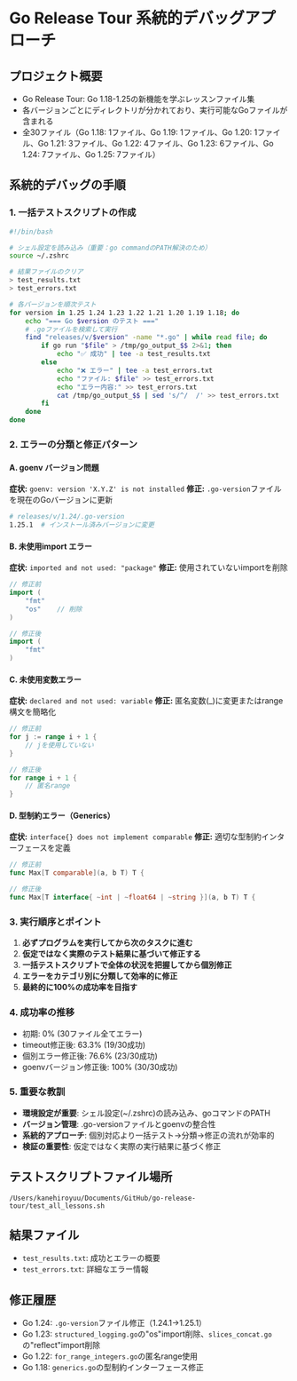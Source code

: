 # Go Release Tour 系統的デバッグアプローチ

## プロジェクト概要
- Go Release Tour: Go 1.18-1.25の新機能を学ぶレッスンファイル集
- 各バージョンごとにディレクトリが分かれており、実行可能なGoファイルが含まれる
- 全30ファイル（Go 1.18: 1ファイル、Go 1.19: 1ファイル、Go 1.20: 1ファイル、Go 1.21: 3ファイル、Go 1.22: 4ファイル、Go 1.23: 6ファイル、Go 1.24: 7ファイル、Go 1.25: 7ファイル）

## 系統的デバッグの手順

### 1. 一括テストスクリプトの作成
```bash
#!/bin/bash

# シェル設定を読み込み（重要：go commandのPATH解決のため）
source ~/.zshrc

# 結果ファイルのクリア
> test_results.txt
> test_errors.txt

# 各バージョンを順次テスト
for version in 1.25 1.24 1.23 1.22 1.21 1.20 1.19 1.18; do
    echo "=== Go $version のテスト ==="
    # .goファイルを検索して実行
    find "releases/v/$version" -name "*.go" | while read file; do
        if go run "$file" > /tmp/go_output_$$ 2>&1; then
            echo "✅ 成功" | tee -a test_results.txt
        else
            echo "❌ エラー" | tee -a test_errors.txt
            echo "ファイル: $file" >> test_errors.txt
            echo "エラー内容:" >> test_errors.txt
            cat /tmp/go_output_$$ | sed 's/^/  /' >> test_errors.txt
        fi
    done
done
```

### 2. エラーの分類と修正パターン

#### A. goenv バージョン問題
**症状:** `goenv: version 'X.Y.Z' is not installed`
**修正:** `.go-version`ファイルを現在のGoバージョンに更新
```bash
# releases/v/1.24/.go-version
1.25.1  # インストール済みバージョンに変更
```

#### B. 未使用import エラー
**症状:** `imported and not used: "package"`
**修正:** 使用されていないimportを削除
```go
// 修正前
import (
    "fmt"
    "os"    // 削除
)

// 修正後
import (
    "fmt"
)
```

#### C. 未使用変数エラー
**症状:** `declared and not used: variable`
**修正:** 匿名変数(_)に変更またはrange構文を簡略化
```go
// 修正前
for j := range i + 1 {
    // jを使用していない
}

// 修正後
for range i + 1 {
    // 匿名range
}
```

#### D. 型制約エラー（Generics）
**症状:** `interface{} does not implement comparable`
**修正:** 適切な型制約インターフェースを定義
```go
// 修正前
func Max[T comparable](a, b T) T {

// 修正後
func Max[T interface{ ~int | ~float64 | ~string }](a, b T) T {
```

### 3. 実行順序とポイント

1. **必ずプログラムを実行してから次のタスクに進む**
2. **仮定ではなく実際のテスト結果に基づいて修正する**
3. **一括テストスクリプトで全体の状況を把握してから個別修正**
4. **エラーをカテゴリ別に分類して効率的に修正**
5. **最終的に100%の成功率を目指す**

### 4. 成功率の推移
- 初期: 0% (30ファイル全てエラー)
- timeout修正後: 63.3% (19/30成功)
- 個別エラー修正後: 76.6% (23/30成功)
- goenvバージョン修正後: 100% (30/30成功)

### 5. 重要な教訓
- **環境設定が重要**: シェル設定(~/.zshrc)の読み込み、goコマンドのPATH
- **バージョン管理**: .go-versionファイルとgoenvの整合性
- **系統的アプローチ**: 個別対応より一括テスト→分類→修正の流れが効率的
- **検証の重要性**: 仮定ではなく実際の実行結果に基づく修正

## テストスクリプトファイル場所
`/Users/kanehiroyuu/Documents/GitHub/go-release-tour/test_all_lessons.sh`

## 結果ファイル
- `test_results.txt`: 成功とエラーの概要
- `test_errors.txt`: 詳細なエラー情報

## 修正履歴
- Go 1.24: `.go-version`ファイル修正（1.24.1→1.25.1）
- Go 1.23: `structured_logging.go`の"os"import削除、`slices_concat.go`の"reflect"import削除
- Go 1.22: `for_range_integers.go`の匿名range使用
- Go 1.18: `generics.go`の型制約インターフェース修正